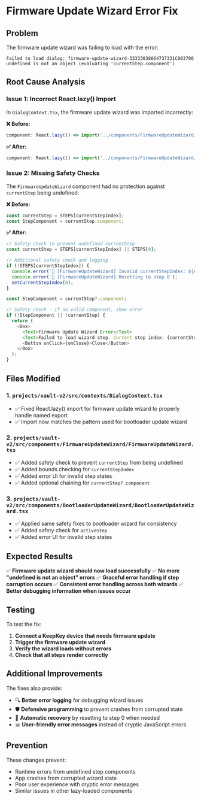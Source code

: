 # Firmware Update Wizard Error Fix

## Problem
The firmware update wizard was failing to load with the error:
```
Failed to load dialog: firmware-update-wizard-33333038064737331C003700
undefined is not an object (evaluating 'currentStep.component')
```

## Root Cause Analysis

### Issue 1: Incorrect React.lazy() Import
In `DialogContext.tsx`, the firmware update wizard was imported incorrectly:

**❌ Before:**
```typescript
component: React.lazy(() => import('../components/FirmwareUpdateWizard/FirmwareUpdateWizard')),
```

**✅ After:**
```typescript
component: React.lazy(() => import('../components/FirmwareUpdateWizard/FirmwareUpdateWizard').then(m => ({ default: m.FirmwareUpdateWizard }))),
```

### Issue 2: Missing Safety Checks
The `FirmwareUpdateWizard` component had no protection against `currentStep` being undefined:

**❌ Before:**
```typescript
const currentStep = STEPS[currentStepIndex];
const StepComponent = currentStep.component;
```

**✅ After:**
```typescript
// Safety check to prevent undefined currentStep
const currentStep = STEPS[currentStepIndex] || STEPS[0];

// Additional safety check and logging
if (!STEPS[currentStepIndex]) {
  console.error(`🚨 [FirmwareUpdateWizard] Invalid currentStepIndex: ${currentStepIndex}, STEPS length: ${STEPS.length}`);
  console.error(`🚨 [FirmwareUpdateWizard] Resetting to step 0`);
  setCurrentStepIndex(0);
}

const StepComponent = currentStep?.component;

// Safety check - if no valid component, show error
if (!StepComponent || !currentStep) {
  return (
    <Box>
      <Text>Firmware Update Wizard Error</Text>
      <Text>Failed to load wizard step. Current step index: {currentStepIndex}</Text>
      <Button onClick={onClose}>Close</Button>
    </Box>
  );
}
```

## Files Modified

### 1. `projects/vault-v2/src/contexts/DialogContext.tsx`
- ✅ Fixed React.lazy() import for firmware update wizard to properly handle named export
- ✅ Import now matches the pattern used for bootloader update wizard

### 2. `projects/vault-v2/src/components/FirmwareUpdateWizard/FirmwareUpdateWizard.tsx`
- ✅ Added safety check to prevent `currentStep` from being undefined
- ✅ Added bounds checking for `currentStepIndex`
- ✅ Added error UI for invalid step states
- ✅ Added optional chaining for `currentStep?.component`

### 3. `projects/vault-v2/src/components/BootloaderUpdateWizard/BootloaderUpdateWizard.tsx`
- ✅ Applied same safety fixes to bootloader wizard for consistency
- ✅ Added safety check for `activeStep`
- ✅ Added error UI for invalid step states

## Expected Results

✅ **Firmware update wizard should now load successfully**
✅ **No more "undefined is not an object" errors**
✅ **Graceful error handling if step corruption occurs**
✅ **Consistent error handling across both wizards**
✅ **Better debugging information when issues occur**

## Testing

To test the fix:

1. **Connect a KeepKey device that needs firmware update**
2. **Trigger the firmware update wizard**
3. **Verify the wizard loads without errors**
4. **Check that all steps render correctly**

## Additional Improvements

The fixes also provide:
- 🔍 **Better error logging** for debugging wizard issues
- 🛡️ **Defensive programming** to prevent crashes from corrupted state
- 🔄 **Automatic recovery** by resetting to step 0 when needed
- 📊 **User-friendly error messages** instead of cryptic JavaScript errors

## Prevention

These changes prevent:
- Runtime errors from undefined step components
- App crashes from corrupted wizard state
- Poor user experience with cryptic error messages
- Similar issues in other lazy-loaded components 